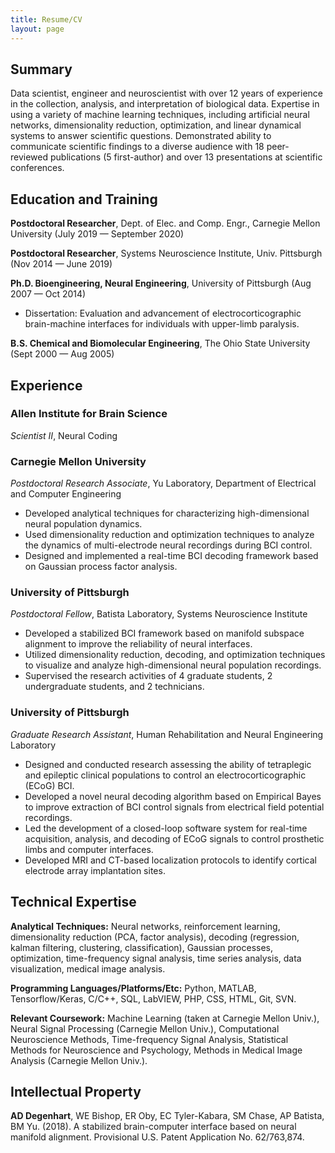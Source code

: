 ```yaml
---
title: Resume/CV
layout: page
---
```


## Summary

Data scientist, engineer and neuroscientist with over 12 years of experience in the collection, analysis, and interpretation of biological data.  Expertise in using a variety of machine learning techniques, including artificial neural networks, dimensionality reduction, optimization, and linear dynamical systems to answer scientific questions. Demonstrated ability to communicate scientific findings to a diverse audience with 18 peer-reviewed publications (5 first-author) and over 13 presentations at scientific conferences.


## Education and Training

**Postdoctoral Researcher**, Dept. of Elec. and Comp. Engr., Carnegie Mellon University (July 2019 — September 2020)

**Postdoctoral Researcher**, Systems Neuroscience Institute, Univ. Pittsburgh (Nov 2014 — June 2019)

**Ph.D. Bioengineering, Neural Engineering**, University of Pittsburgh (Aug 2007 — Oct 2014)
- Dissertation:  Evaluation and advancement of electrocorticographic brain-machine interfaces for individuals with upper-limb paralysis.

**B.S. Chemical and Biomolecular Engineering**, The Ohio State University (Sept 2000 — Aug 2005)


## Experience

### Allen Institute for Brain Science
*Scientist II*, Neural Coding

### Carnegie Mellon University
*Postdoctoral Research Associate*, Yu Laboratory, Department of Electrical and Computer Engineering
- Developed analytical techniques for characterizing high-dimensional neural population dynamics.
- Used dimensionality reduction and optimization techniques to analyze the dynamics of multi-electrode neural recordings during BCI control.
- Designed and implemented a real-time BCI decoding framework based on Gaussian process factor analysis.

### University of Pittsburgh
*Postdoctoral Fellow*, Batista Laboratory, Systems Neuroscience Institute 
- Developed a stabilized BCI framework based on manifold subspace alignment to improve the reliability of neural interfaces.
- Utilized dimensionality reduction, decoding, and optimization techniques to visualize and analyze high-dimensional neural population recordings.
- Supervised the research activities of 4 graduate students, 2 undergraduate students, and 2 technicians.

### University of Pittsburgh
*Graduate Research Assistant*, Human Rehabilitation and Neural Engineering Laboratory 
- Designed and conducted research assessing the ability of tetraplegic and epileptic clinical populations to control an electrocorticographic (ECoG) BCI.
- Developed a novel neural decoding algorithm based on Empirical Bayes to improve extraction of BCI control signals from electrical field potential recordings.
- Led the development of a closed-loop software system for real-time acquisition, analysis, and decoding of ECoG signals to control prosthetic limbs and computer interfaces.
- Developed MRI and CT-based localization protocols to identify cortical electrode array implantation sites.

## Technical Expertise

**Analytical Techniques:**  Neural networks, reinforcement learning, dimensionality reduction (PCA, factor analysis), decoding (regression, kalman filtering, clustering, classification), Gaussian processes, optimization, time-frequency signal analysis, time series analysis, data visualization, medical image analysis.

**Programming Languages/Platforms/Etc:**  Python, MATLAB, Tensorflow/Keras, C/C++, SQL, LabVIEW, PHP, CSS, HTML, Git, SVN.

**Relevant Coursework:**  Machine Learning (taken at Carnegie Mellon Univ.), Neural Signal Processing (Carnegie Mellon Univ.), Computational Neuroscience Methods, Time-frequency Signal Analysis, Statistical Methods for Neuroscience and Psychology, Methods in Medical Image Analysis (Carnegie Mellon Univ.).

## Intellectual Property

**AD Degenhart**, WE Bishop, ER Oby, EC Tyler-Kabara, SM Chase, AP Batista, BM Yu. (2018).  A stabilized brain-computer interface based on neural manifold alignment.  Provisional U.S. Patent Application No.  62/763,874.
